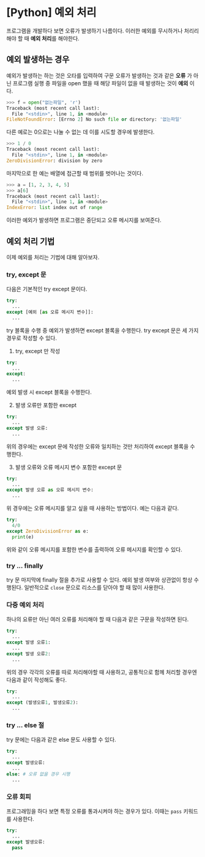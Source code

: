 [Python] 예외 처리
==================

프로그램을 개발하다 보면 오류가 발생하기 나름이다.
이러한 예외를 무시하거나 처리리해야 할 때 **예외 처리**를 해야한다.

## 예외 발생하는 경우

예외가 발생하는 하는 것은 오타를 입력하여 구문 오류가 발생하는 것과 같은 **오류** 가 아닌 프로그램 실행 중 파일을 open 했을 때 해당 파일이 없을 때 발생하는 것이 **예외** 이다.

```python
>>> f = open("없는파일", 'r')
Traceback (most recent call last):
  File "<stdin>", line 1, in <module>
FileNotFoundError: [Errno 2] No such file or directory: '없는파일'
```

다른 예로는 0으로는 나눌 수 없는 데 이를 시도할 경우에 발생한다.

```python
>>> 1 / 0
Traceback (most recent call last):
  File "<stdin>", line 1, in <module>
ZeroDivisionError: division by zero
```

마지막으로 한 예는 배열에 접근할 때 범위를 벗어나는 것이다.

```python
>>> a = [1, 2, 3, 4, 5]
>>> a[6]
Traceback (most recent call last):
  File "<stdin>", line 1, in <module>
IndexError: list index out of range
```

이러한 예외가 발생하면 프로그램은 중단되고 오류 메시지를 보여준다.

## 예외 처리 기법

이제 예외를 처리는 기법에 대해 알아보자.

### try, except 문

다음은 기본적인 try except 문이다.

```python
try:
  ...
except [예외 [as 오류 메시지 변수]]:
  ...
```

try 블록을 수행 중 예외가 발생하면 except 블록을 수행한다.
try except 문은 세 가지 경우로 작성할 수 있다.

1. try, except 만 작성

```python
try:
  ...
except:
  ...
```

예외 발생 시 except 블록을 수행한다.

2. 발생 오류만 포함한 except

```python
try:
  ...
except 발생 오류:
  ...
```

위의 경우에는 except 문에 작성한 오류와 일치하는 것만 처리하여 except 블록을 수행한다.

3. 발생 오류와 오류 메시지 변수 포함한 except 문

```python
try:
  ...
except 발생 오류 as 오류 메시지 변수:
  ...
```

위 경우에는 오류 메시지를 알고 싶을 때 사용하는 방법이다.
예는 다음과 같다.

```python
try:
  4/0
except ZeroDivisionError as e:
  print(e)
```

위와 같이 오류 메시지를 포함한 변수를 출력하여 오류 메시지를 확인할 수 있다.

### try ... finally

try 문 마지막에 finally 절을 추가로 사용할 수 있다.
예외 발생 여부와 상관없이 항상 수행된다. 일반적으로 `close` 문으로 리소스를 닫아야 할 때 많이 사용한다.

### 다중 예외 처리

하나의 요류만 아닌 여러 오류를 처리해야 할 때 다음과 같은 구문을 작성하면 된다.

```python
try:
  ...
except 발생 오류1:
  ...
except 발생 오류2:
  ...
```

위의 경우 각각의 오류를 따로 처리해야할 때 사용하고, 공통적으로 함께 처리할 경우엔 다음과 같이 작성해도 좋다.

```python
try:
  ...
except (발생오류1, 발생오류2):
  ...
```

### try ... else 절

try 문에는 다음과 같은 else 문도 사용할 수 있다.

```python
try:
  ...
except 발생오류:
  ...
else: # 오류 없을 경우 시행
  ...
```

### 오류 회피

프로그래밍을 하다 보면 특정 오류를 통과시켜야 하는 경우가 있다. 이때는 `pass` 키워드를 사용한다.

```python
try:
  ...
except 발생오류:
  pass
```



